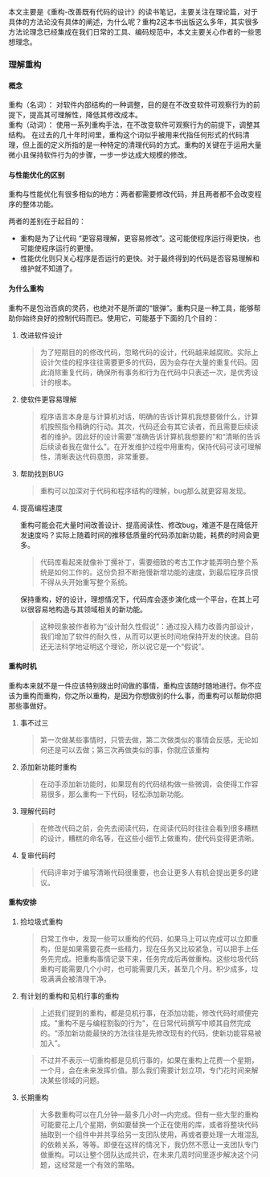 本文主要是《重构-改善既有代码的设计》的读书笔记，主要关注在理论篇，对于具体的方法论没有具体的阐述，为什么呢？重构2这本书出版这么多年，其实很多方法论理念已经集成在我们日常的工具、编码规范中，本文主要关心作者的一些思想理念。
### 理解重构
#### 概念
重构（名词）： 对软件内部结构的一种调整，目的是在不改变软件可观察行为的前提下，提高其可理解性，降低其修改成本。  
重构（动词）： 使用一系列重构手法，在不改变软件可观察行为的前提下，调整其结构。
在过去的几十年时间里，重构这个词似乎被用来代指任何形式的代码清理，但上面的定义所指的是一种特定的清理代码的方式。重构的关键在于运用大量微小且保持软件行为的步骤，一步一步达成大规模的修改。

#### 与性能优化的区别
重构与性能优化有很多相似的地方：两者都需要修改代码，并且两者都不会改变程序的整体功能。

两者的差别在于起目的：
* 重构是为了让代码 “更容易理解，更容易修改”。这可能使程序运行得更快，也可能使程序运行的更慢。
* 性能优化则只关心程序是否运行的更快。对于最终得到的代码是否容易理解和维护就不知道了。

#### 为什么重构
重构不是包治百病的灵药，也绝对不是所谓的“银弹”。重构只是一种工具，能够帮助你始终良好的控制代码而已。使用它，可能基于下面的几个目的：
1. 改进软件设计
   >为了短期目的的修改代码，忽略代码的设计，代码越来越腐败。实际上设计欠佳的程序往往需要更多的代码，因为会存在大量的重复代码。因此消除重复代码，确保所有事务和行为在代码中只表述一次，是优秀设计的根本。
2. 使软件更容易理解
   >程序语言本身是与计算机对话，明确的告诉计算机我想要做什么，计算机按照指令精确的行动。其次，代码还会有其它读者，而且需要后续读者的维护。因此好的设计需要“准确告诉计算机我想要的”和“清晰的告诉后续读者我在做什么”。在开发维护过程中用重构，保持代码可读可理解性，清晰表达代码意图，非常重要。
3. 帮助找到BUG
   >重构可以加深对于代码和程序结构的理解，bug那么就更容易发现。

4. 提高编程速度  
   
   重构可能会花大量时间改善设计、提高阅读性、修改bug，难道不是在降低开发速度吗？实际上随着时间的推移低质量的代码添加新功能，耗费的时间会更多。
   > 代码库看起来就像补丁摞补丁，需要细致的考古工作才能弄明白整个系统是如何工作的。这份负担不断拖慢新增功能的速度，到最后程序员恨不得从头开始重写整个系统。  

   保持重构，好的设计，理想情况下，代码库会逐步演化成一个平台，在其上可以很容易地构造与其领域相关的新功能。
   > 这种现象被作者称为“设计耐久性假说”：通过投入精力改善内部设计，我们增加了软件的耐久性，从而可以更长时间地保持开发的快速。目前还无法科学地证明这个理论，所以说它是一个“假说”。

#### 重构时机
重构本来就不是一件应该特别拨出时间做的事情，重构应该随时随地进行。你不应该为重构而重构，你之所以重构，是因为你想做别的什么事，而重构可以帮助你把那些事做好。
1. 事不过三
   >第一次做某些事情时，只管去做，第二次做类似的事情会反感，无论如何还是可以去做；第三次再做类似的事，你就应该重构

2. 添加新功能时重构
   >在动手添加新功能时，如果现有的代码结构做一些微调，会使得工作容易很多，那么重构一下代码，轻松添加新功能。
3. 理解代码时
   >在修改代码之前，会先去阅读代码，在阅读代码时往往会看到很多糟糕的设计，糟糕的命名等，在这些小细节上做重构，使代码变得更清晰。
4. 复审代码时
    > 代码评审对于编写清晰代码很重要，也会让更多人有机会提出更多的建议。


#### 重构安排
1. 捡垃圾式重构
   >日常工作中，发现一些可以重构的代码，如果马上可以完成可以立即重构，但是如果需要花费一些精力，现在任务又比较紧急，可以把手上任务先完成。把重构事情记录下来，任务完成后再做重构。这些垃圾代码重构可能需要几个小时，也可能需要几天，甚至几个月。积少成多，垃圾满满会被清理干净。
2. 有计划的重构和见机行事的重构
   >上述我们提到的重构，都是见机行事，在添加功能，修改代码时顺便完成。"重构不是与编程割裂的行为"，在日常代码撰写中顺其自然完成的。“添加新功能最快的方法往往是先修改现有的代码，使新功能容易被加入”。

   >不过并不表示一切重构都是见机行事的，如果在重构上花费一个星期，一个月，会在未来发挥价值。那么我们需要计划立项，专门花时间来解决某些领域的问题。
3. 长期重构
    >大多数重构可以在几分钟—最多几小时—内完成。但有一些大型的重构可能要花上几个星期，例如要替换一个正在使用的库，或者将整块代码抽取到一个组件中并共享给另一支团队使用，再或者要处理一大堆混乱的依赖关系，等等。即便在这样的情况下，我仍然不愿让一支团队专门做重构。可以让整个团队达成共识，在未来几周时间里逐步解决这个问题，这经常是一个有效的策略。